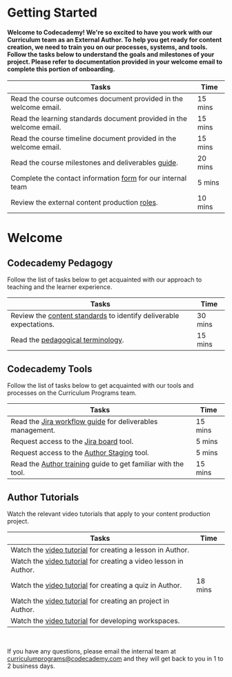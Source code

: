 # Getting Started
#### Welcome to Codecademy! We're so excited to have you work with our Curriculum team as an External Author. To help you get ready for content creation, we need to train you on our processes, systems, and tools. Follow the tasks below to understand the goals and milestones of your project. Please refer to documentation provided in your welcome email to complete this portion of onboarding.

| Tasks  | Time  |
| ------------ | ------------ |
| Read the course outcomes document provided in the welcome email.  | 15 mins  |
| Read the learning standards document provided in the welcome email.  | 15 mins  |
| Read the course timeline document provided in the welcome email.  | 15 mins  |
| Read the course milestones and deliverables [guide](https://ryzacinc.github.io/external-author-onboarding/course-milestones).  | 20 mins  |
| Complete the contact information [form](https://docs.google.com/forms/d/e/1FAIpQLSeGV0erg8lcYl39ZBhYMKq_n2GKsNjfXQGDPEzoh0aeqRk-Xg/viewform) for our internal team | 5 mins |
| Review the external content production [roles](https://ryzacinc.github.io/external-author-onboarding/roles).  | 10 mins  |

# Welcome

## Codecademy Pedagogy
Follow the list of tasks below to get acquainted with our approach to teaching and the learner experience.

| Tasks  | Time  |
| ------------ | ------------ |
| Review the [content standards](http://codecademy-curriculum-documentation.s3-website-us-east-1.amazonaws.com/) to identify deliverable expectations. | 30 mins  |
| Read the [pedagogical terminology](https://ryzacinc.github.io/external-author-onboarding/codecademy-pedagogy).  | 15 mins  |

## Codecademy Tools
Follow the list of tasks below to get acquainted with our tools and processes on the Curriculum Programs team.

| Tasks  | Time  |
| ------------ | ------------ |
| Read the [Jira workflow guide](https://ryzacinc.github.io/external-author-onboarding/using-jira) for deliverables management.  | 15 mins  |
| Request access to the [Jira board](https://codecademy.atlassian.net/secure/RapidBoard.jspa?rapidView=99&projectKey=CPDE) tool. | 5 mins  |
| Request access to the [Author Staging](https://author-staging.codecademy.com) tool. | 5 mins  |
| Read the [Author training](https://docs.google.com/presentation/d/1WN0CajhiWJdeRigTlRtqDUlnKd180ZkzpHkqUHg6Djk/edit?usp=sharing) guide to get familiar with the tool. | 15 mins |

## Author Tutorials
Watch the relevant video tutorials that apply to your content production project.

| Tasks  | Time  |
| ------------ | ------------ |
| Watch the [video tutorial]() for creating a lesson in Author.  |   |
| Watch the [video tutorial](https://www.youtube.com/watch?v=ICTidLEy-ck&t=33s) for creating a video lesson in Author.  |   |
| Watch the [video tutorial](https://www.youtube.com/watch?v=hkXmTatucrA) for creating a quiz in Author.  | 18 mins  |
| Watch the [video tutorial]() for creating an project in Author.  |   |
| Watch the [video tutorial]() for developing workspaces.  |   |

<br/>

If you have any questions, please email the internal team at [curriculumprograms@codecademy.com](mailto:curriculumprograms@codecademy.com) and they will get back to you in 1 to 2 business days.
